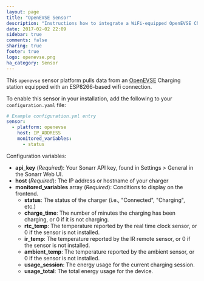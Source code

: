 ```yaml
---
layout: page
title: "OpenEVSE Sensor"
description: "Instructions how to integrate a WiFi-equipped OpenEVSE Charging station with Home Assistant"
date: 2017-02-02 22:09
sidebar: true
comments: false
sharing: true
footer: true
logo: openevse.png
ha_category: Sensor
---
```



This `openevse` sensor platform pulls data from an [OpenEVSE](https://www.openevse.com/) Charging station equipped with an ESP8266-based wifi connection.

To enable this sensor in your installation, add the following to your `configuration.yaml` file:

```yaml
# Example configuration.yml entry
sensor:
  - platform: openevse
    host: IP_ADDRESS
    monitored_variables:
      - status
```

Configuration variables:

- **api_key** (*Required*): Your Sonarr API key, found in Settings > General in the Sonarr Web UI.
- **host** (*Required*): The IP address or hostname of your charger
- **monitored_variables** array (*Required*): Conditions to display on the frontend.
  - **status**: The status of the charger (i.e., "Connected", "Charging", etc.)
  - **charge_time**: The number of minutes the charging has been charging, or 0 if it is not charging.
  - **rtc_temp**: The temperature reported by the real time clock sensor, or 0 if the sensor is not installed.
  - **ir_temp**: The temperature reported by the IR remote sensor, or 0 if the sensor is not installed.
  - **ambient_temp**: The temperature reported by the ambient sensor, or 0 if the sensor is not installed.
  - **usage_session**: The energy usage for the current charging session.
  - **usage_total**: The total energy usage for the device.
